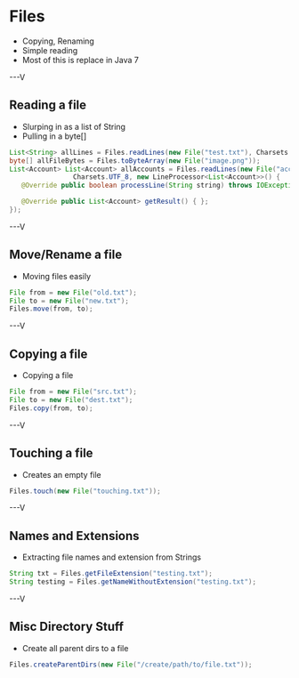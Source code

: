 # Files

* Copying, Renaming
* Simple reading
* Most of this is replace in Java 7

---V

## Reading a file

* Slurping in as a list of String
* Pulling in a byte[]

```java
List<String> allLines = Files.readLines(new File("test.txt"), Charsets.UTF_8);
byte[] allFileBytes = Files.toByteArray(new File("image.png"));
List<Account> List<Account> allAccounts = Files.readLines(new File("accounts.txt"),
                Charsets.UTF_8, new LineProcessor<List<Account>>() {
   @Override public boolean processLine(String string) throws IOException { }

   @Override public List<Account> getResult() { };
});
```

---V

## Move/Rename a file

* Moving files easily

```java
File from = new File("old.txt");
File to = new File("new.txt");
Files.move(from, to);
```

---V

## Copying a file

* Copying a file 

```java
File from = new File("src.txt");
File to = new File("dest.txt");
Files.copy(from, to);
```

---V

## Touching a file

* Creates an empty file

```java
Files.touch(new File("touching.txt"));
```

---V

## Names and Extensions

* Extracting file names and extension from Strings

```java
String txt = Files.getFileExtension("testing.txt");
String testing = Files.getNameWithoutExtension("testing.txt");
```
---V

## Misc Directory Stuff

* Create all parent dirs to a file

```java
Files.createParentDirs(new File("/create/path/to/file.txt"));
```
